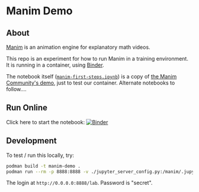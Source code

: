 # Manim Demo

## About

[Manim](https://www.manim.community/) is an animation engine for explanatory math videos.

This repo is an experiment for how to run Manim in a training environment.
It is running in a container, using [Binder](https://mybinder.readthedocs.io/en/latest/index.html).

The notebook itself ([`manim-first-steps.ipynb`](manim-first-steps.ipynb)) is a copy of
[the Manim Community's demo](https://github.com/ManimCommunity/jupyter_examples/blob/main/First%20Steps%20with%20Manim.ipynb),
just to test our container.
Alternate notebooks to follow....

## Run Online

Click here to start the notebook: [![Binder](https://mybinder.org/badge_logo.svg)](https://mybinder.org/v2/gh/clifford2/manim-demo/main?urlpath=%2Fdoc%2Ftree%2Fmanim-first-steps.ipynb)

## Development

To test / run this locally, try:

```sh
podman build -t manim-demo .
podman run --rm -p 8888:8888 -v ./jupyter_server_config.py:/manim/.jupyter/jupyter_server_config.py:ro,Z localhost/manim-demo:0.0.1 jupyter server
```

The login at `http://0.0.0.0:8888/lab`. Password is "secret".

